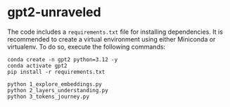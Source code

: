 # gpt2-unraveled

The code includes a `requirements.txt` file for installing dependencies. It is recommended to create a virtual environment using either Miniconda or virtualenv. To do so, execute the following commands:
```
conda create -n gpt2 python=3.12 -y
conda activate gpt2
pip install -r requirements.txt
```

```
python 1_explore_embeddings.py
python 2_layers_understanding.py
python 3_tokens_journey.py
```